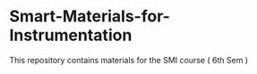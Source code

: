 # Smart-Materials-for-Instrumentation
This repository contains materials for the SMI course ( 6th Sem )
